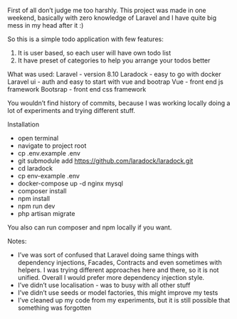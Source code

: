First of all don’t judge me too harshly. This project was made in one weekend, basically with zero knowledge of Laravel and I have quite big mess in my head after it :)

So this is a simple todo application with few features:
1. It is user based, so each user will have own todo list
2. It have preset of categories to help you arrange your todos better

What was used:
Laravel - version 8.10
Laradock - easy to go with docker
Laravel ui - auth and easy to start with vue and bootrap
Vue - front end js framework
Bootsrap - front end css framework

You wouldn’t find history of commits, because I was working locally doing a lot of experiments and trying different stuff.

Installation
- open terminal
- navigate to project root
- cp .env.example .env 
- git submodule add https://github.com/laradock/laradock.git
- cd laradock
- cp env-example .env 
- docker-compose up -d nginx mysql
- composer install
- npm install
- npm run dev
- php artisan migrate

You also can run composer and npm locally if you want.


Notes:
- I’ve was sort of confused that Laravel doing same things with dependency injections, Facades, Contracts and even sometimes with helpers. I was trying different approaches here and there, so it is not unified. Overall I would prefer more dependency injection style.
- I’ve didn’t use localisation - was to busy with all other stuff
- I’ve didn’t use seeds or model factories, this might improve my tests
- I’ve cleaned up my code from my experiments, but it is still possible that something was forgotten